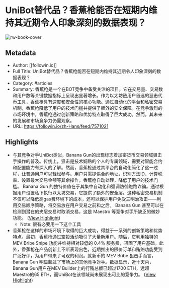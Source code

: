 # UniBot替代品？香蕉枪能否在短期内维持其近期令人印象深刻的数据表现？

![rw-book-cover](https://readwise-assets.s3.amazonaws.com/media/uploaded_book_covers/profile_101759/logo.png)

## Metadata
- Author: [[followin.io]]
- Full Title: UniBot替代品？香蕉枪能否在短期内维持其近期令人印象深刻的数据表现？
- Category: #articles
- Summary: 香蕉枪是一个在BOT竞争中备受关注的项目，它在交易量、交易数和用户数等关键数据指标上呈现出显著增长。作为以太坊链用户首选的狙击代币工具，香蕉枪具有速度和安全性的核心功能。通过自动化的平台和私密交易机制，香蕉枪降低了用户的技术门槛并提供了额外的安全保障。在竞争激烈的市场环境中，香蕉枪通过创新策略和优势特点取得了巨大成功。然而，其未来的发展和市场竞争力仍需观察。
- URL: https://followin.io/zh-Hans/feed/7571021

## Highlights
- 与其竞争对手UniBot类似，Banana Gun的出现标志着加密货币交易领域狙击手操作的普及。传统上，狙击是技术娴熟的个人的专属领域，需要对智能合约和配置能力有深入的了解。然而，香蕉枪通过其平台的自动化简化了这一过程，让普通用户可以轻松参与。用户只需提供合约地址，识别方法ID、计算税率、设置最大交易金额等其余操作，香蕉枪自动处理，降低了用户的技术门槛。
  Banana Gun 的独特价值在于其集中自动化和强调防御跑路诈骗。通过根据用户设置私下执行以太坊交易，它提供了额外的安全层。这种私密交易机制不仅可以降低高gas费环境下的成本，还可以保护用户免受三明治攻击——利用交易顺序策略，将交易放在用户交易之前和之后。 Banana Gun 甚至可以在检测到潜在的夹层交易时取消交易，这是 Maestro 等竞争对手所缺乏的微妙功能。 ([View Highlight](https://read.readwise.io/read/01hmjtab0fhd7v481an0cfww6r))
    - Note: 很有必要用一下这个工具
- 香蕉枪在这样的市场环境下取得的巨大成功，得益于一系列的创新策略和优势特点。最初，香蕉枪通过空投活动吸引了大量新用户。随后，它利用独特的 MEV Bribe Snipe 功能并维持相对较低的 0.4% 服务费，巩固了用户基础。此外，香蕉枪在产品创新上不断表现出色，近期推出的限价订单和贿赂功能受到广泛好评，为用户带来了可观的利润。就新币的 MEV Bribe 狙击手而言，Banana Gun 明显超过了市场上的其他竞争对手。数据显示，近十天内，Banana Gun用户在MEV Builder上的行贿总额已超过1700 ETH，远超Maestro的65 ETH，而UniBot在该领域尚未展现出可比的竞争力。 ([View Highlight](https://read.readwise.io/read/01hmjtc4sxwftnk8nyzn0fnrvq))
